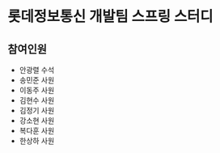 # 롯데정보통신 개발팀 스프링 스터디
## 참여인원

* 안광렬 수석
* 송민준 사원
* 이동주 사원
* 김현수 사원
* 김정기 사원
* 강소현 사원
* 복다훈 사원
* 한상하 사원